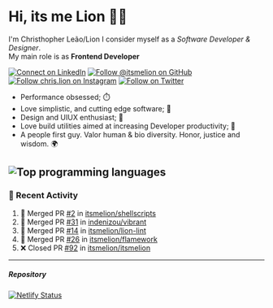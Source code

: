 # Hi, its me Lion 👋🦁

I'm Christhopher Leão/Lion
I consider myself as a _Software Developer & Designer_.<br/>My main role is as <b>Frontend Developer</b>
<br />

[![Connect on LinkedIn](https://img.shields.io/badge/--linkedin?label=LinkedIn&logo=LinkedIn&style=social)](https://www.linkedin.com/in/chrislion)
[![Follow @itsmelion on GitHub](https://img.shields.io/github/followers/itsmelion?label=follow%20%40itsmeLion&style=social)](https://github.com/itsmelion)
[![Follow chris.lion on Instagram](https://img.shields.io/badge/--instagram?label=@chris.lion&logo=Instagram&style=social)](https://instagram.com/chris.lion)
[![Follow on Twitter](https://img.shields.io/badge/--twitter?label=@ChrisLion_me&logo=Twitter&style=social)](https://twitter.com/chrislion_me)

- Performance obsessed; ⏱️
- Love simplistic, and cutting edge software; 📆
- Design and UIUX enthusiast; 🎨
- Love build utilities aimed at increasing Developer productivity; 🧰
- A people first guy. Valor human & bio diversity. Honor, justice and wisdom. 🌍

![Top programming languages](https://github-readme-stats.vercel.app/api/top-langs/?username=itsmelion&hide=php)
---
### 📰 Recent Activity

<!--START_SECTION:activity-->
1. 🎉 Merged PR [#2](https://github.com//itsmelion/shellscripts/pull/2) in [itsmelion/shellscripts](https://github.com//itsmelion/shellscripts)
2. 🎉 Merged PR [#31](https://github.com//indenizou/vibrant/pull/31) in [indenizou/vibrant](https://github.com//indenizou/vibrant)
3. 🎉 Merged PR [#14](https://github.com//itsmelion/lion-lint/pull/14) in [itsmelion/lion-lint](https://github.com//itsmelion/lion-lint)
4. 🎉 Merged PR [#26](https://github.com//itsmelion/flamework/pull/26) in [itsmelion/flamework](https://github.com//itsmelion/flamework)
5. ❌ Closed PR [#92](https://github.com//itsmelion/itsmelion/pull/92) in [itsmelion/itsmelion](https://github.com//itsmelion/itsmelion)
<!--END_SECTION:activity-->

___

##### Repository
[![Netlify Status](https://api.netlify.com/api/v1/badges/9e2e6136-1ab9-42fc-8d4e-188512d5d841/deploy-status)](https://app.netlify.com/sites/lion-portfolio/deploys)
